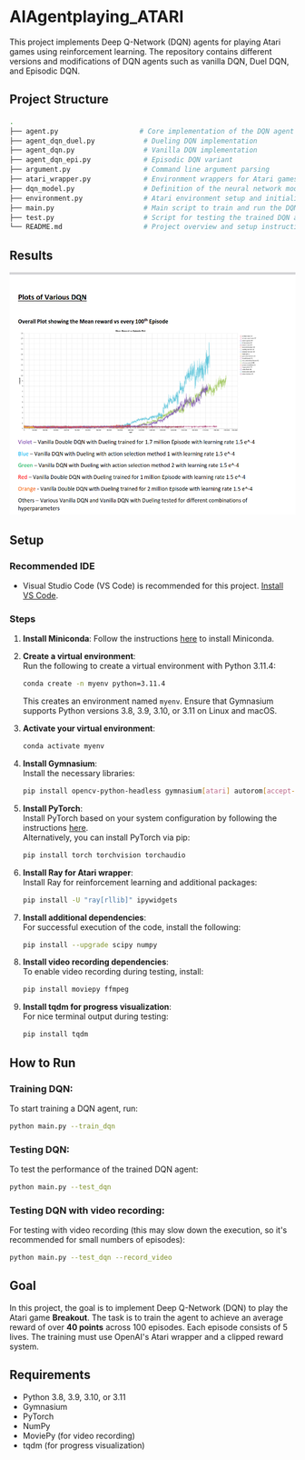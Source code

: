 #  AIAgentplaying_ATARI

This project implements Deep Q-Network (DQN) agents for playing Atari games using reinforcement learning. The repository contains different versions and modifications of DQN agents such as vanilla DQN, Duel DQN, and Episodic DQN.


## Project Structure

```bash
.
├── agent.py                    # Core implementation of the DQN agent
├── agent_dqn_duel.py            # Dueling DQN implementation
├── agent_dqn.py                 # Vanilla DQN implementation
├── agent_dqn_epi.py             # Episodic DQN variant
├── argument.py                  # Command line argument parsing
├── atari_wrapper.py             # Environment wrappers for Atari games
├── dqn_model.py                 # Definition of the neural network model for DQN
├── environment.py               # Atari environment setup and initialization
├── main.py                      # Main script to train and run the DQN agents
├── test.py                      # Script for testing the trained DQN agent
└── README.md                    # Project overview and setup instructions
```
## Results
![Reward vs Epsiode Of Various DQN](https://github.com/UthiraS/AIAgentplaying_ATARI/blob/main/AIagent_ATARI.png)
## Setup

### Recommended IDE
- Visual Studio Code (VS Code) is recommended for this project. [Install VS Code](https://code.visualstudio.com/).

### Steps

1. **Install Miniconda**: Follow the instructions [here](https://docs.conda.io/en/latest/miniconda.html) to install Miniconda.

2. **Create a virtual environment**:  
   Run the following to create a virtual environment with Python 3.11.4:
   ```bash
   conda create -n myenv python=3.11.4
   ```
   This creates an environment named `myenv`. Ensure that Gymnasium supports Python versions 3.8, 3.9, 3.10, or 3.11 on Linux and macOS.

3. **Activate your virtual environment**:  
   ```bash
   conda activate myenv
   ```

4. **Install Gymnasium**:  
   Install the necessary libraries:
   ```bash
   pip install opencv-python-headless gymnasium[atari] autorom[accept-rom-license]
   ```

5. **Install PyTorch**:  
   Install PyTorch based on your system configuration by following the instructions [here](https://pytorch.org/get-started/locally/).  
   Alternatively, you can install PyTorch via pip:
   ```bash
   pip install torch torchvision torchaudio
   ```

6. **Install Ray for Atari wrapper**:  
   Install Ray for reinforcement learning and additional packages:
   ```bash
   pip install -U "ray[rllib]" ipywidgets
   ```

7. **Install additional dependencies**:  
   For successful execution of the code, install the following:
   ```bash
   pip install --upgrade scipy numpy
   ```

8. **Install video recording dependencies**:  
   To enable video recording during testing, install:
   ```bash
   pip install moviepy ffmpeg
   ```

9. **Install tqdm for progress visualization**:  
   For nice terminal output during testing:
   ```bash
   pip install tqdm
   ```

## How to Run

### Training DQN:
To start training a DQN agent, run:
```bash
python main.py --train_dqn
```

### Testing DQN:
To test the performance of the trained DQN agent:
```bash
python main.py --test_dqn
```

### Testing DQN with video recording:
For testing with video recording (this may slow down the execution, so it's recommended for small numbers of episodes):
```bash
python main.py --test_dqn --record_video
```

## Goal

In this project, the goal is to implement Deep Q-Network (DQN) to play the Atari game **Breakout**. The task is to train the agent to achieve an average reward of over **40 points** across 100 episodes. Each episode consists of 5 lives. The training must use OpenAI's Atari wrapper and a clipped reward system.

## Requirements

- Python 3.8, 3.9, 3.10, or 3.11
- Gymnasium
- PyTorch
- NumPy
- MoviePy (for video recording)
- tqdm (for progress visualization)


